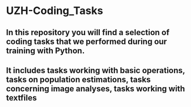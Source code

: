 # UZH-Coding_Tasks
## In this repository you will find a selection of coding tasks that we performed during our training with Python.
## It includes tasks working with basic operations, tasks on population estimations, tasks concerning image analyses, tasks working with textfiles

